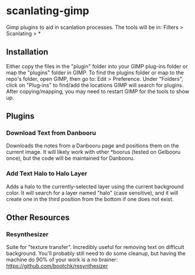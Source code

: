 # scanlating-gimp
Gimp plugins to aid in scanlation processes. The tools will be in: Filters > Scanlating > \*

## Installation
Either copy the files in the "plugin" folder into your GIMP plug-ins folder or map the "plugins" folder in GIMP. To find the plugins folder or map to the repo's folder, open GIMP, then go to: Edit > Preference. Under "Folders", click on "Plug-ins" to find/add the locations GIMP will search for plugins. After copying/mapping, you may need to restart GIMP for the tools to show up.

## Plugins
### Download Text from Danbooru
Downloads the notes from a Danbooru page and positions them on the current image. It will likely work with other \*boorus (tested on Gelbooru once), but the code will be maintained for Danbooru.

### Add Text Halo to Halo Layer
Adds a halo to the currently-selected layer using the current background color. It will search for a layer named "halo" (case sensitive), and it will create one in the third position from the bottom if one does not exist.

## Other Resources
### Resynthesizer
Suite for "texture transfer". Incredibly useful for removing text on difficult background. You'll probably still need to do some cleanup, but having the machine do 90% of your work is a no brainer: https://github.com/bootchk/resynthesizer
